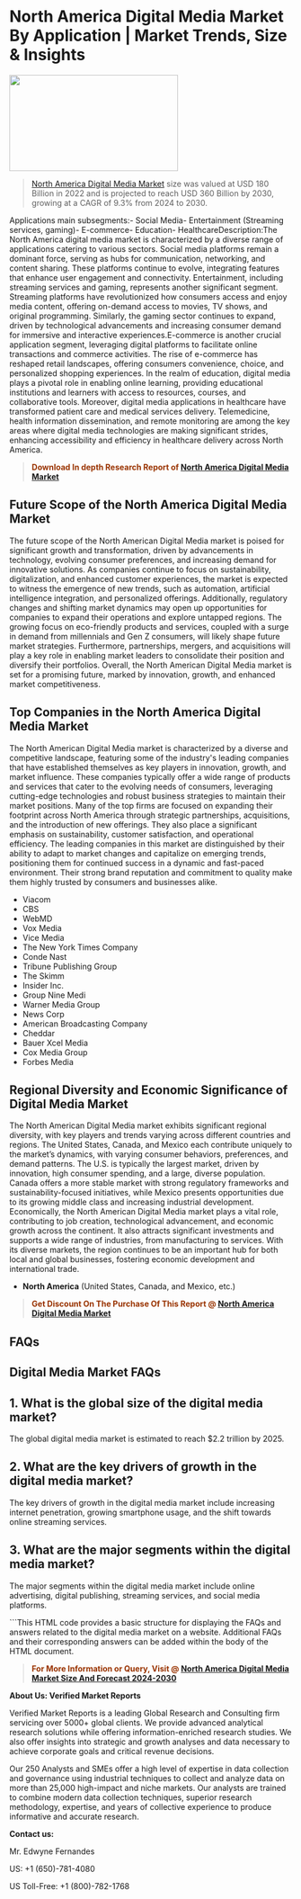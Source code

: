 <p><h1>North America Digital Media Market By Application | Market Trends, Size & Insights</h1><p><img class="aligncenter size-medium wp-image-105565" src="https://ffe5etoiles.com/wp-content/uploads/2025/01/MST7-300x171.png" alt="" width="300" height="171" /></p><blockquote><p><a href="https://www.verifiedmarketreports.com/download-sample/?rid=654254&utm_source=Github-NA&utm_medium=385" target="_blank">North America Digital Media Market</a> size was valued at USD 180 Billion in 2022 and is projected to reach USD 360 Billion by 2030, growing at a CAGR of 9.3% from 2024 to 2030.</p></blockquote>Applications main subsegments:- Social Media- Entertainment (Streaming services, gaming)- E-commerce- Education- HealthcareDescription:The North America digital media market is characterized by a diverse range of applications catering to various sectors. Social media platforms remain a dominant force, serving as hubs for communication, networking, and content sharing. These platforms continue to evolve, integrating features that enhance user engagement and connectivity. Entertainment, including streaming services and gaming, represents another significant segment. Streaming platforms have revolutionized how consumers access and enjoy media content, offering on-demand access to movies, TV shows, and original programming. Similarly, the gaming sector continues to expand, driven by technological advancements and increasing consumer demand for immersive and interactive experiences.E-commerce is another crucial application segment, leveraging digital platforms to facilitate online transactions and commerce activities. The rise of e-commerce has reshaped retail landscapes, offering consumers convenience, choice, and personalized shopping experiences. In the realm of education, digital media plays a pivotal role in enabling online learning, providing educational institutions and learners with access to resources, courses, and collaborative tools. Moreover, digital media applications in healthcare have transformed patient care and medical services delivery. Telemedicine, health information dissemination, and remote monitoring are among the key areas where digital media technologies are making significant strides, enhancing accessibility and efficiency in healthcare delivery across North America.</p><blockquote><p><span style="color: #993300;"><strong>Download In depth Research Report of <a href="https://www.verifiedmarketreports.com/download-sample/?rid=654254&utm_source=Github-NA&utm_medium=385">North America Digital Media Market</a></strong></span></p></blockquote><h2>Future Scope of the North America Digital Media Market</h2><p>The future scope of the North American Digital Media market is poised for significant growth and transformation, driven by advancements in technology, evolving consumer preferences, and increasing demand for innovative solutions. As companies continue to focus on sustainability, digitalization, and enhanced customer experiences, the market is expected to witness the emergence of new trends, such as automation, artificial intelligence integration, and personalized offerings. Additionally, regulatory changes and shifting market dynamics may open up opportunities for companies to expand their operations and explore untapped regions. The growing focus on eco-friendly products and services, coupled with a surge in demand from millennials and Gen Z consumers, will likely shape future market strategies. Furthermore, partnerships, mergers, and acquisitions will play a key role in enabling market leaders to consolidate their position and diversify their portfolios. Overall, the North American Digital Media market is set for a promising future, marked by innovation, growth, and enhanced market competitiveness.</p><h2>Top Companies in the North America Digital Media Market</h2><p>The North American Digital Media market is characterized by a diverse and competitive landscape, featuring some of the industry's leading companies that have established themselves as key players in innovation, growth, and market influence. These companies typically offer a wide range of products and services that cater to the evolving needs of consumers, leveraging cutting-edge technologies and robust business strategies to maintain their market positions. Many of the top firms are focused on expanding their footprint across North America through strategic partnerships, acquisitions, and the introduction of new offerings. They also place a significant emphasis on sustainability, customer satisfaction, and operational efficiency. The leading companies in this market are distinguished by their ability to adapt to market changes and capitalize on emerging trends, positioning them for continued success in a dynamic and fast-paced environment. Their strong brand reputation and commitment to quality make them highly trusted by consumers and businesses alike.</p><p><ul><li>Viacom </li><li> CBS </li><li> WebMD </li><li> Vox Media </li><li> Vice Media </li><li> The New York Times Company </li><li> Conde Nast </li><li> Tribune Publishing Group </li><li> The Skimm </li><li> Insider Inc. </li><li> Group Nine Medi </li><li> Warner Media Group </li><li> News Corp </li><li> American Broadcasting Company </li><li> Cheddar </li><li> Bauer Xcel Media </li><li> Cox Media Group </li><li> Forbes Media</li></ul></p><h2>Regional Diversity and Economic Significance of Digital Media Market</h2><p>The North American Digital Media market exhibits significant regional diversity, with key players and trends varying across different countries and regions. The United States, Canada, and Mexico each contribute uniquely to the market’s dynamics, with varying consumer behaviors, preferences, and demand patterns. The U.S. is typically the largest market, driven by innovation, high consumer spending, and a large, diverse population. Canada offers a more stable market with strong regulatory frameworks and sustainability-focused initiatives, while Mexico presents opportunities due to its growing middle class and increasing industrial development. Economically, the North American Digital Media market plays a vital role, contributing to job creation, technological advancement, and economic growth across the continent. It also attracts significant investments and supports a wide range of industries, from manufacturing to services. With its diverse markets, the region continues to be an important hub for both local and global businesses, fostering economic development and international trade.</p><ul> <li><strong>North America</strong> (United States, Canada, and Mexico, etc.)</li></ul><blockquote><p><span style="color: #993300;"><strong>Get Discount On The Purchase Of This Report @ <a href="https://www.verifiedmarketreports.com/ask-for-discount/?rid=654254&utm_source=Github-NA&utm_medium=385">North America Digital Media Market</a></strong></span></p></blockquote><h2>FAQs</h2><p> <h2>Digital Media Market FAQs</h1> <h2>1. What is the global size of the digital media market?</div><div></h2> <p>The global digital media market is estimated to reach $2.2 trillion by 2025.</p> <h2>2. What are the key drivers of growth in the digital media market?</div><div></h2> <p>The key drivers of growth in the digital media market include increasing internet penetration, growing smartphone usage, and the shift towards online streaming services.</p> <h2>3. What are the major segments within the digital media market?</div><div></h2> <p>The major segments within the digital media market include online advertising, digital publishing, streaming services, and social media platforms.</p> <!-- Additional FAQs and answers go here --></body></html>```This HTML code provides a basic structure for displaying the FAQs and answers related to the digital media market on a website. Additional FAQs and their corresponding answers can be added within the body of the HTML document.</p><blockquote><p><span style="color: #993300;"><strong>For More Information or Query, Visit @ <a href="https://www.verifiedmarketreports.com/product/digital-media-market/">North America Digital Media Market Size And Forecast 2024-2030</a></strong></span></p></blockquote><p><strong>About Us: Verified Market Reports</strong></p><p>Verified Market Reports is a leading Global Research and Consulting firm servicing over 5000+ global clients. We provide advanced analytical research solutions while offering information-enriched research studies. We also offer insights into strategic and growth analyses and data necessary to achieve corporate goals and critical revenue decisions.</p><p>Our 250 Analysts and SMEs offer a high level of expertise in data collection and governance using industrial techniques to collect and analyze data on more than 25,000 high-impact and niche markets. Our analysts are trained to combine modern data collection techniques, superior research methodology, expertise, and years of collective experience to produce informative and accurate research.</p><p><strong>Contact us:</strong></p><p>Mr. Edwyne Fernandes</p><p>US: +1 (650)-781-4080</p><p>US Toll-Free: +1 (800)-782-1768</p>
